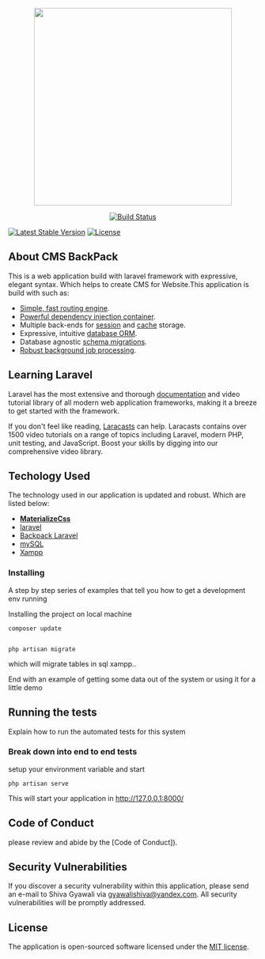 <p align="center"><img src="https://backpackforlaravel.com/vendor/stack/img/logo-dark.png" width="400"></p>

<p align="center">
<a href="https://travis-ci.org/laravel/framework"><img src="https://travis-ci.org/laravel/framework.svg" alt="Build Status"></a>

<a href="https://packagist.org/packages/laravel/framework"><img src="https://poser.pugx.org/laravel/framework/v/stable.svg" alt="Latest Stable Version"></a>
<a href="https://packagist.org/packages/laravel/framework"><img src="https://poser.pugx.org/laravel/framework/license.svg" alt="License"></a>

</p>

## About CMS BackPack

This is a web application build with laravel framework with expressive, elegant syntax. Which helps to create CMS for Website.This application is build with such as:

-   [Simple, fast routing engine](https://laravel.com/docs/routing).
-   [Powerful dependency injection container](https://laravel.com/docs/container).
-   Multiple back-ends for [session](https://laravel.com/docs/session) and [cache](https://laravel.com/docs/cache) storage.
-   Expressive, intuitive [database ORM](https://laravel.com/docs/eloquent).
-   Database agnostic [schema migrations](https://laravel.com/docs/migrations).
-   [Robust background job processing](https://laravel.com/docs/queues).

## Learning Laravel

Laravel has the most extensive and thorough [documentation](https://laravel.com/docs) and video tutorial library of all modern web application frameworks, making it a breeze to get started with the framework.

If you don't feel like reading, [Laracasts](https://laracasts.com) can help. Laracasts contains over 1500 video tutorials on a range of topics including Laravel, modern PHP, unit testing, and JavaScript. Boost your skills by digging into our comprehensive video library.

## Techology Used

The technology used in our application is updated and robust. Which are listed below:

-   **[MaterializeCss](https://materializecss.com/)**
-   [laravel](https://laravel.com/)
-   [Backpack Laravel](https://backpackforlaravel.com/docs/4.0)
-   [mySQL](https://www.mysql.com/)
-   [Xampp](https://www.apachefriends.org/index.html)

### Installing

A step by step series of examples that tell you how to get a development env running

Installing the project on local machine

```
composer update
```

```

php artisan migrate
```

which will migrate tables in sql xampp..

End with an example of getting some data out of the system or using it for a little demo

## Running the tests

Explain how to run the automated tests for this system

### Break down into end to end tests

setup your environment variable and start

```
php artisan serve
```

This will start your application in http://127.0.0.1:8000/

## Code of Conduct

please review and abide by the [Code of Conduct]).

## Security Vulnerabilities

If you discover a security vulnerability within this application, please send an e-mail to Shiva Gyawali via [gyawalishiva@yandex.com](mailto:gyawalishiva@yandex.com). All security vulnerabilities will be promptly addressed.

## License

The application is open-sourced software licensed under the [MIT license](https://opensource.org/licenses/MIT).
